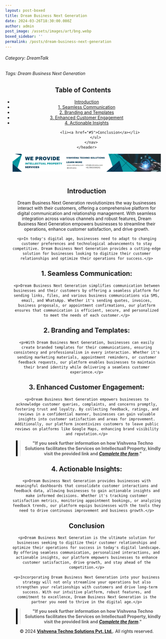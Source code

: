```yaml
---
layout: post-boxed
title: Dream Business Next Generation
date: 2024-03-26T18:30:00.000Z
author: admin
post_image: /assets/images/art/bng.webp
boxed_sidebar: ''
permalink: /posts/dream-business-next-generation
---
```


###### Category: DreamTalk

###### Tags: Dream Business Next Generation

<html lang="en">
<head>
    <meta charset="UTF-8">
    <meta name="viewport" content="width=device-width, initial-scale=1.0">
    <title><h1>Dream Business Next Generation</h1></title>
    <meta name="description" content="Transform your business with Dream Business Next Generation. Streamline communication, collect feedback, and manage customer interactions effortlessly with our intuitive platform.">
</head>
<body>
   <header>
	<h2>Table of Contents</h2>
       <nav>
			<ul>
				<li><a href="#introduction">Introduction</a></li>
				<li><a href="#1">1. Seamless Communication</a></li>
				<li><a href="#2">2. Branding and Templates</a></li>
				<li><a href="#3">3. Enhanced Customer Engagement</a></li>
				<li><a href="#4">4. Actionable Insights</a></li>	

```
			<li><a href="#5">Conclusion</a></li>
		</ul>
	</nav>
</header>
```

<a href="/contact">
  <img src="/assets/images/art/ip ads a.webp" alt="inlinead" style="max-width:100%; height:auto;">
</a>
<br><br>

<article>
    <section id="introduction">
        <h2>Introduction</h2>
        <p>Dream Business Next Generation revolutionizes the way businesses interact with their customers, offering a comprehensive platform for digital communication and relationship management. With seamless integration across various channels and robust features, Dream Business Next Generation empowers businesses to streamline their operations, enhance customer satisfaction, and drive growth.</p>
	</section>

```
<p>In today's digital age, businesses need to adapt to changing customer preferences and technological advancements to stay competitive. Dream Business Next Generation provides a cutting-edge solution for businesses looking to digitize their customer relationships and optimize their operations for success.</p>
```

<section id="1">
	<h2>1. Seamless Communication:</h2>

```
<p>Dream Business Next Generation simplifies communication between businesses and their customers by offering a seamless platform for sending links, files, and various business communications via SMS, email, and WhatsApp. Whether it's sending quotes, invoices, business proposals, or appointment confirmations, our platform ensures that communication is efficient, secure, and personalized to meet the needs of each customer.</p>
```

</section>

<section id="2">
	<h2>2. Branding and Templates:</h2>

```
<p>With Dream Business Next Generation, businesses can easily create branded templates for their communications, ensuring consistency and professionalism in every interaction. Whether it's sending marketing materials, appointment reminders, or customer feedback requests, our platform enables businesses to maintain their brand identity while delivering a seamless customer experience.</p>
```

</section>

<section id="3">
	<h2>3. Enhanced Customer Engagement:</h2>

```
<p>Dream Business Next Generation empowers businesses to acknowledge customer queries, complaints, and concerns promptly, fostering trust and loyalty. By collecting feedback, ratings, and reviews in a confidential manner, businesses can gain valuable insights into customer satisfaction and areas for improvement. Additionally, our platform incentivizes customers to leave public reviews on platforms like Google Maps, enhancing brand visibility and reputation.</p>
```

</section>

<center><blockquote style="position:relative;">
<p><b style="font-size:1em;">"If you seek further information on how Vishvena Techno Solutions facilitates the Services on Intellectuall Property, kindly visit the provided link and <a href="/contact"><i>Complete the form</i></a>."</b></p>
<div style="position:absolute; top:0; bottom:0; left:-15px; border-left:5px solid black;"></div>
</blockquote></center>

<section id="4">
	<h2>4. Actionable Insights:</h2>

```
<p>Dream Business Next Generation provides businesses with meaningful dashboards that consolidate customer interactions and feedback data, allowing businesses to gain actionable insights and make informed decisions. Whether it's tracking customer satisfaction metrics, monitoring appointment bookings, or analyzing feedback trends, our platform equips businesses with the tools they need to drive continuous improvement and business growth.</p>
```

</section>

<section id="5">
	<h2>Conclusion</h2>

```
<p>Dream Business Next Generation is the ultimate solution for businesses seeking to digitize their customer relationships and optimize their operations for success in today's digital landscape. By offering seamless communication, personalized interactions, and actionable insights, our platform empowers businesses to enhance customer satisfaction, drive growth, and stay ahead of the competition.</p>

<p>Incorporating Dream Business Next Generation into your business strategy will not only streamline your operations but also strengthen your relationships with customers and drive long-term success. With our intuitive platform, robust features, and commitment to excellence, Dream Business Next Generation is the partner you need to thrive in the digital age.</p>
```

</section>

</article>

<center><blockquote style="position:relative;">
<p><b style="font-size:1em;">"If you seek further information on how Vishvena Techno Solutions facilitates the Services on Intellectuall Property, kindly visit the provided link and <a href="/contact"><i>Complete the form</i></a>."</b></p>
<div style="position:absolute; top:0; bottom:0; left:-15px; border-left:5px solid black;"></div>
</blockquote></center>

<footer>
<center><p>&copy; 2024 <a href="https://vishvena.com"><b>Vishvena Techno Solutions Pvt. Ltd.</b></a>. All rights reserved.</p></center>

</footer>
</body>
</html>
